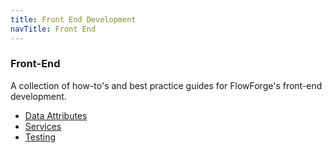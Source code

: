 ```yaml
---
title: Front End Development
navTitle: Front End
---
```


### Front-End

A collection of how-to's and best practice guides for FlowForge's front-end development.

- [Data Attributes](./data-attributes.md)
- [Services](./services.md)
- [Testing](./testing.md)